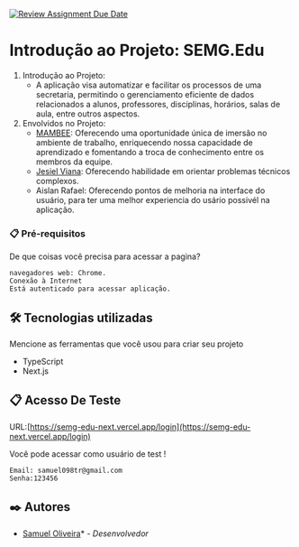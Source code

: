 [![Review Assignment Due Date](https://classroom.github.com/assets/deadline-readme-button-24ddc0f5d75046c5622901739e7c5dd533143b0c8e959d652212380cedb1ea36.svg)](https://classroom.github.com/a/nKO5RxKD)

# Introdução ao Projeto: SEMG.Edu

1. Introdução ao Projeto:
   * A aplicação visa automatizar e facilitar os processos de uma secretaria, permitindo o gerenciamento eficiente de dados relacionados a alunos, professores, disciplinas, horários, salas de aula, entre outros aspectos. 
2. Envolvidos no Projeto:
   * [MAMBEE](https://www.linkedin.com/company/mambee/): Oferecendo uma oportunidade única de imersão no ambiente de trabalho, enriquecendo nossa capacidade de aprendizado e fomentando a troca de conhecimento entre os membros da equipe.
   * [Jesiel Viana](https://github.com/jesielviana): Oferecendo habilidade em orientar problemas técnicos complexos.
   * Aislan Rafael: Oferecendo pontos de melhoria na interface do usuário, para ter uma melhor experiencia do usário possivél na aplicação.  

### 📋 Pré-requisitos

De que coisas você precisa para acessar a pagina?

```
navegadores web: Chrome.
Conexão à Internet
Está autenticado para acessar aplicação.
```

## 🛠️ Tecnologias utilizadas

Mencione as ferramentas que você usou para criar seu projeto

* TypeScript
* Next.js



## 📋 Acesso De Teste

URL:[https://semg-edu-next.vercel.app/login](https://semg-edu-next.vercel.app/login)

Você pode acessar como usuário de test !

```
Email: samuel098tr@gmail.com
Senha:123456
```

  
## ✒️ Autores

* [Samuel Oliveira](https://github.com/SamuelOliveira-M)* - *Desenvolvedor*

